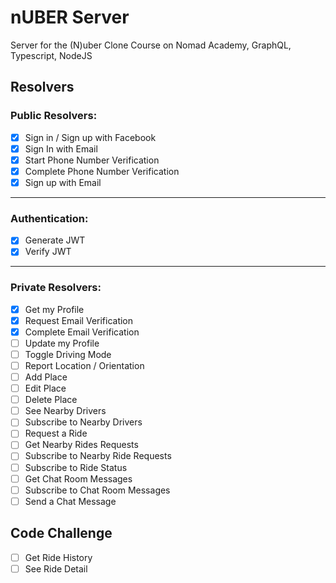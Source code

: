 # nUBER Server

Server for the (N)uber Clone Course on Nomad Academy, GraphQL, Typescript, NodeJS


## Resolvers

### Public Resolvers:

-  [x] Sign in / Sign up with Facebook
-  [x] Sign In with Email
-  [x] Start Phone Number Verification
-  [x] Complete Phone Number Verification
-  [x] Sign up with Email

---

### Authentication:

-  [x] Generate JWT
-  [x] Verify JWT

---

### Private Resolvers: 

-  [x] Get my Profile
-  [x] Request Email Verification
-  [x] Complete Email Verification
-  [ ] Update my Profile
-  [ ] Toggle Driving Mode
-  [ ] Report Location / Orientation
-  [ ] Add Place
-  [ ] Edit Place
-  [ ] Delete Place
-  [ ] See Nearby Drivers
-  [ ] Subscribe to Nearby Drivers
-  [ ] Request a Ride
-  [ ] Get Nearby Rides Requests
-  [ ] Subscribe to Nearby Ride Requests
-  [ ] Subscribe to Ride Status
-  [ ] Get Chat Room Messages
-  [ ] Subscribe to Chat Room Messages
-  [ ] Send a Chat Message

## Code Challenge

- [ ] Get Ride History
- [ ] See Ride Detail